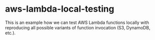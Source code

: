 # aws-lambda-local-testing
This is an example how we can test AWS Lambda functions locally with reproducing all possible variants of function invocation (S3, DynamoDB, etc.).
